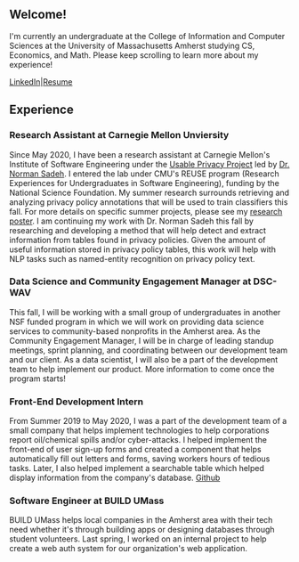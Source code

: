 ## Welcome!

I'm currently an undergraduate at the College of Information and Computer Sciences at the University of Massachusetts Amherst studying CS, Economics, and Math. Please keep scrolling to learn more about my experience!

[LinkedIn](https://www.linkedin.com/in/jasmine-mangat-5b03b1168/)|[Resume]()

## Experience
### Research Assistant at Carnegie Mellon Unviersity
Since May 2020, I have been a research assistant at Carnegie Mellon's Institute of Software Engineering under the [Usable Privacy Project](https://usableprivacy.org/) led by [Dr. Norman Sadeh](https://www.normsadeh.org/). I entered the lab under CMU's REUSE program (Research Experiences for Undergraduates in Software Engineering), funding by the National Science Foundation. 
My summer research surrounds retrieving and analyzing privacy policy annotations that will be used to train classifiers this fall. For more details on specific summer projects, please see my [research poster](https://drive.google.com/file/d/12tBh-98MjQ0X2deKFk2S-3HEpf9VtWpe/view?usp=sharing).
I am continuing my work with Dr. Norman Sadeh this fall by researching and developing a method that will help detect and extract information from tables found in privacy policies. Given the amount of useful information stored in privacy policy tables, this work will help with NLP tasks such as named-entity recognition on privacy policy text.
### Data Science and Community Engagement Manager at DSC-WAV
This fall, I will be working with a small group of undergraduates in another NSF funded program in which we will work on providing data science services to community-based nonprofits in the Amherst area. As the Community Engagement Manager, I will be in charge of leading standup meetings, sprint planning, and coordinating between our development team and our client. As a data scientist, I will also be a part of the development team to help implement our product. More information to come once the program starts!
### Front-End Development Intern
From Summer 2019 to May 2020, I was a part of the development team of a small company that helps implement technologies to help corporations report oil/chemical spills and/or cyber-attacks. I helped implement the front-end of user sign-up forms and created a component that helps automatically fill out letters and forms, saving workers hours of tedious tasks. Later, I also helped implement a searchable table which helped display information from the company's database. [Github](https://github.com/19mangatj/Spill-Center-Internship-2019)
### Software Engineer at BUILD UMass
BUILD UMass helps local companies in the Amherst area with their tech need whether it's through building apps or designing databases through student volunteers. Last spring, I worked on an internal project to help create a web auth system for our organization's web application. 
